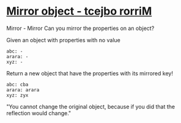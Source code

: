 # [Mirror object - tcejbo rorriM](https://www.codewars.com/kata/586305e8916e244b66001a93) #

Mirror - Mirror
Can you mirror the properties on an object?

Given an object with properties with no value

    abc: -
    arara: -
    xyz: -

Return a new object that have the properties with its mirrored key!

    abc: cba
    arara: arara
    xyz: zyx

"You cannot change the original object, because if you did that the reflection would change."
